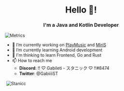 <h1 align="center">Hello 👋!</h1>
<h3 align="center">I'm a Java and Kotlin Developer</h3>

![Metrics](https://metrics.lecoq.io/Stanicc?template=classic&activity=1&languages=1&activity.limit=5&activity.days=14&activity.filter=all&languages.colors=github&languages.threshold=0%25&config.timezone=America%2FSao_Paulo&config.animated=true)

- 🔭 I’m currently working on [PlayMusic](https://github.com/Stanicc/PlayMusic) and [MiriS](https://github.com/Stanicc/MiriS)
- 🌱 I’m currently learning Android development
- 🤔 I'm thinking to learn Frontend, Go and Rust
- 📫 How to reach me
  * **Discord**: !! ♡ Gabileti - スタニック ♡ !!#8474
  * **Twitter**: @GabiiiiST

<p>&nbsp;<img align="center" src="https://github-readme-stats.vercel.app/api?username=Stanicc&show_icons=true" alt="Stanicc" /></p>
